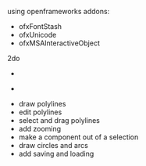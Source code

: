 using openframeworks addons:
- ofxFontStash
- ofxUnicode
- ofxMSAInteractiveObject

2do
- ~~~add dragging of the points and lines~~~
- ~~~add snapping to a grid, and snapping to points~~~
- draw polylines
- edit polylines
- select and drag polylines
- add zooming
- make a component out of a selection
- draw circles and arcs
- add saving and loading
